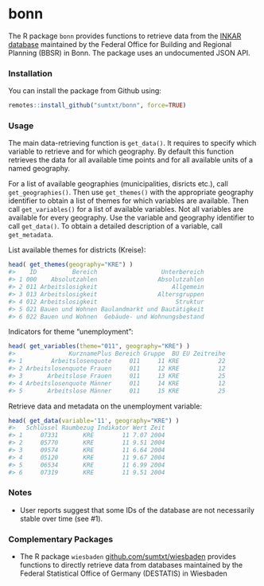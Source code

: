 
<!-- README.md is generated from README.Rmd. Please edit that file -->

# bonn

The R package `bonn` provides functions to retrieve data from the [INKAR
database](https://www.inkar.de/) maintained by the Federal Office for
Building and Regional Planning (BBSR) in Bonn. The package uses an
undocumented JSON API.

### Installation

You can install the package from Github using:

``` r
remotes::install_github("sumtxt/bonn", force=TRUE)
```

### Usage

The main data-retrieving function is `get_data()`. It requires to
specify which variable to retrieve and for which geography. By default
this function retrieves the data for all available time points and for
all available units of a named geography.

For a list of available geographies (municipalities, disricts etc.),
call `get_geographies()`. Then use `get_themes()` with the appropriate
geography identifier to obtain a list of themes for which variables are
available. Then call `get_variables()` for a list of available
variables. Not all variables are available for every geography. Use the
variable and geography identifier to call `get_data()`. To obtain a
detailed description of a variable, call `get_metadata`.

List available themes for districts (Kreise):

``` r
head( get_themes(geography="KRE") ) 
#>    ID          Bereich                  Unterbereich
#> 1 000    Absolutzahlen                 Absolutzahlen
#> 2 011 Arbeitslosigkeit                     Allgemein
#> 3 013 Arbeitslosigkeit                 Altersgruppen
#> 4 012 Arbeitslosigkeit                      Struktur
#> 5 021 Bauen und Wohnen Baulandmarkt und Bautätigkeit
#> 6 022 Bauen und Wohnen  Gebäude- und Wohnungsbestand
```

Indicators for theme “unemployment”:

``` r
head( get_variables(theme="011", geography="KRE") ) 
#>               KurznamePlus Bereich Gruppe  BU EU Zeitreihe
#> 1        Arbeitslosenquote     011     11 KRE           22
#> 2 Arbeitslosenquote Frauen     011     12 KRE           12
#> 3       Arbeitslose Frauen     011     13 KRE           25
#> 4 Arbeitslosenquote Männer     011     14 KRE           12
#> 5       Arbeitslose Männer     011     15 KRE           25
```

Retrieve data and metadata on the unemployment variable:

``` r
head( get_data(variable='11', geography="KRE") ) 
#>   Schlüssel Raumbezug Indikator Wert Zeit
#> 1     07331       KRE        11 7.07 2004
#> 2     05770       KRE        11 9.51 2004
#> 3     09574       KRE        11 6.64 2004
#> 4     05120       KRE        11 9.67 2004
#> 5     06534       KRE        11 6.99 2004
#> 6     07319       KRE        11 9.51 2004
```
### Notes 

- User reports suggest that some IDs of the database are not necessarily stable over time (see #1). 

### Complementary Packages

-   The R package `wiesbaden`
    [github.com/sumtxt/wiesbaden](https://github.com/sumtxt/wiesbaden)
    provides functions to directly retrieve data from databases
    maintained by the Federal Statistical Office of Germany (DESTATIS)
    in Wiesbaden
